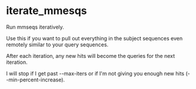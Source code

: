 # iterate_mmesqs

Run mmseqs iteratively.

Use this if you want to pull out everything in the subject sequences even remotely similar to your query sequences.

After each iteration, any new hits will become the queries for the next iteration.

I will stop if I get past --max-iters or if I'm not giving you enough new hits (--min-percent-increase).
